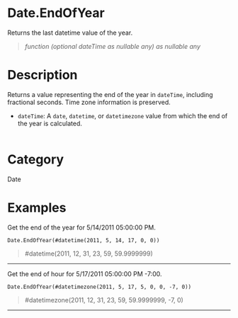 ﻿# Date.EndOfYear
Returns the last datetime value of the year.
> _function (optional dateTime as nullable any) as nullable any_
# Description 
Returns a value representing the end of the year in <code>dateTime</code>, including fractional seconds. Time zone information is preserved.
      <ul>
        <li><code>dateTime</code>: A <code>date</code>, <code>datetime</code>, or <code>datetimezone</code> value from which the end of the year is calculated.</li>       
      </ul>
# Category 
Date
# Examples 
Get the end of the year for 5/14/2011 05:00:00 PM.
```
Date.EndOfYear(#datetime(2011, 5, 14, 17, 0, 0))
```
> #datetime(2011, 12, 31, 23, 59, 59.9999999)
***
Get the end of hour for 5/17/2011 05:00:00 PM -7:00.
```
Date.EndOfYear(#datetimezone(2011, 5, 17, 5, 0, 0, -7, 0))
```
> #datetimezone(2011, 12, 31, 23, 59, 59.9999999, -7, 0)
***
